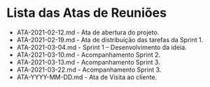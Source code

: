 # Lista das Atas de Reuniões

* ATA-2021-02-12.md - Ata de abertura do projeto.
* ATA-2021-02-19.md - Ata de distribuição das tarefas da Sprint 1.
* ATA-2021-03-04.md - Sprint 1 – Desenvolvimento da ideia.
* ATA-2021-03-10.md - Acompanhamento Sprint 2.
* ATA-2021-03-13.md - Acompanhamento Sprint 3.
* ATA-2021-03-22.md - Acompanhamento Sprint 3.
* ATA-YYYY-MM-DD.md - Ata de Visita ao cliente.

